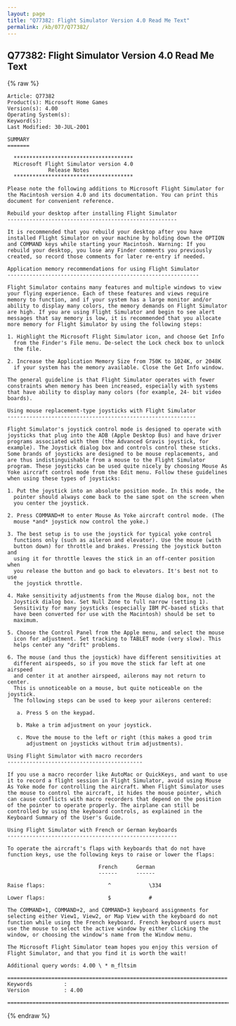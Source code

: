 ```yaml
---
layout: page
title: "Q77382: Flight Simulator Version 4.0 Read Me Text"
permalink: /kb/077/Q77382/
---
```


## Q77382: Flight Simulator Version 4.0 Read Me Text

{% raw %}

	Article: Q77382
	Product(s): Microsoft Home Games
	Version(s): 4.00
	Operating System(s): 
	Keyword(s): 
	Last Modified: 30-JUL-2001
	
	SUMMARY
	=======
	
	  **************************************
	  Microsoft Flight Simulator version 4.0
	             Release Notes
	  **************************************
	
	Please note the following additions to Microsoft Flight Simulator for
	the Macintosh version 4.0 and its documentation. You can print this
	document for convenient reference.
	
	Rebuild your desktop after installing Flight Simulator
	------------------------------------------------------
	
	It is recommended that you rebuild your desktop after you have
	installed Flight Simulator on your machine by holding down the OPTION
	and COMMAND keys while starting your Macintosh. Warning: If you
	rebuild your desktop, you lose any Finder comments you previously
	created, so record those comments for later re-entry if needed.
	
	Application memory recommendations for using Flight Simulator
	-------------------------------------------------------------
	
	Flight Simulator contains many features and multiple windows to view
	your flying experience. Each of these features and views require
	memory to function, and if your system has a large monitor and/or
	ability to display many colors, the memory demands on Flight Simulator
	are high. If you are using Flight Simulator and begin to see alert
	messages that say memory is low, it is recommended that you allocate
	more memory for Flight Simulator by using the following steps:
	
	1. Highlight the Microsoft Flight Simulator icon, and choose Get Info
	  from the Finder's File menu. De-select the Lock check box to unlock
	  the file.
	
	2. Increase the Application Memory Size from 750K to 1024K, or 2048K
	  if your system has the memory available. Close the Get Info window.
	
	The general guideline is that Flight Simulator operates with fewer
	constraints when memory has been increased, especially with systems
	that have ability to display many colors (for example, 24- bit video
	boards).
	
	Using mouse replacement-type joysticks with Flight Simulator
	------------------------------------------------------------
	
	Flight Simulator's joystick control mode is designed to operate with
	joysticks that plug into the ADB (Apple Desktop Bus) and have driver
	programs associated with them (the Advanced Gravis joystick, for
	example). The Joystick dialog box and controls control these sticks.
	Some brands of joysticks are designed to be mouse replacements, and
	are thus indistinguishable from a mouse to the Flight Simulator
	program. These joysticks can be used quite nicely by choosing Mouse As
	Yoke aircraft control mode from the Edit menu. Follow these guidelines
	when using these types of joysticks:
	
	1. Put the joystick into an absolute position mode. In this mode, the
	  pointer should always come back to the same spot on the screen when
	  you center the joystick.
	
	2. Press COMMAND+M to enter Mouse As Yoke aircraft control mode. (The
	  mouse *and* joystick now control the yoke.)
	
	3. The best setup is to use the joystick for typical yoke control
	  functions only (such as aileron and elevator). Use the mouse (with
	  button down) for throttle and brakes. Pressing the joystick button and
	  using it for throttle leaves the stick in an off-center position when
	  you release the button and go back to elevators. It's best not to use
	  the joystick throttle.
	
	4. Make sensitivity adjustments from the Mouse dialog box, not the
	  Joystick dialog box. Set Null Zone to full narrow (setting 1).
	  Sensitivity for many joysticks (especially IBM PC-based sticks that
	  have been converted for use with the Macintosh) should be set to
	  maximum.
	
	5. Choose the Control Panel from the Apple menu, and select the mouse
	  icon for adjustment. Set tracking to TABLET mode (very slow). This
	  helps center any "drift" problems.
	
	6. The mouse (and thus the joystick) have different sensitivities at
	  different airspeeds, so if you move the stick far left at one airspeed
	  and center it at another airspeed, ailerons may not return to center.
	  This is unnoticeable on a mouse, but quite noticeable on the joystick.
	  The following steps can be used to keep your ailerons centered:
	
	   a. Press 5 on the keypad.
	
	   b. Make a trim adjustment on your joystick.
	
	   c. Move the mouse to the left or right (this makes a good trim
	      adjustment on joysticks without trim adjustments).
	
	Using Flight Simulator with macro recorders
	-------------------------------------------
	
	If you use a macro recorder like AutoMac or QuickKeys, and want to use
	it to record a flight session in Flight Simulator, avoid using Mouse
	As Yoke mode for controlling the aircraft. When Flight Simulator uses
	the mouse to control the aircraft, it hides the mouse pointer, which
	can cause conflicts with macro recorders that depend on the position
	of the pointer to operate properly. The airplane can still be
	controlled by using the keyboard controls, as explained in the
	Keyboard Summary of the User's Guide.
	
	Using Flight Simulator with French or German keyboards
	------------------------------------------------------
	
	To operate the aircraft's flaps with keyboards that do not have
	function keys, use the following keys to raise or lower the flaps:
	
	                             French      German
	                             ------      ------
	
	Raise flaps:                    ^            \334
	
	Lower flaps:                    $            #
	
	The COMMAND+1, COMMAND+2, and COMMAND+3 keyboard assignments for
	selecting either View1, View2, or Map View with the keyboard do not
	function while using the French keyboard. French keyboard users must
	use the mouse to select the active window by either clicking the
	window, or choosing the window's name from the Window menu.
	
	The Microsoft Flight Simulator team hopes you enjoy this version of
	Flight Simulator, and that you find it is worth the wait!
	
	Additional query words: 4.00 \ * m_fltsim
	
	======================================================================
	Keywords          :  
	Version           : 4.00
	
	=============================================================================
	

{% endraw %}
